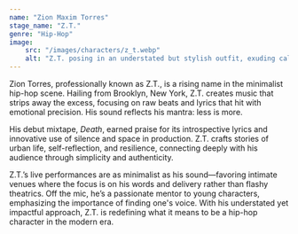 ```yaml
---
name: "Zion Maxim Torres"
stage_name: "Z.T."
genre: "Hip-Hop"
image: 
    src: "/images/characters/z_t.webp"
    alt: "Z.T. posing in an understated but stylish outfit, exuding calm intensity"
---
```


Zion Torres, professionally known as Z.T., is a rising name in the minimalist hip-hop scene. Hailing from Brooklyn, New York, Z.T. creates music that strips away the excess, focusing on raw beats and lyrics that hit with emotional precision. His sound reflects his mantra: less is more.

His debut mixtape, *Death*, earned praise for its introspective lyrics and innovative use of silence and space in production. Z.T. crafts stories of urban life, self-reflection, and resilience, connecting deeply with his audience through simplicity and authenticity.

Z.T.’s live performances are as minimalist as his sound—favoring intimate venues where the focus is on his words and delivery rather than flashy theatrics. Off the mic, he’s a passionate mentor to young characters, emphasizing the importance of finding one's voice. With his understated yet impactful approach, Z.T. is redefining what it means to be a hip-hop character in the modern era.
